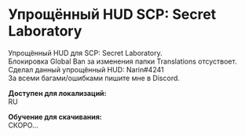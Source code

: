 # Упрощённый HUD SCP: Secret Laboratory
Упрощённый HUD для SCP: Secret Laboratory.               
Блокировка Global Ban за изменения папки Translations отсуствоет.               
Сделал данный упрощённый HUD: Narin#4241               
За всеми багами/ошибками пишите мне в Discord.               

**Доступен для локализаций:**               
RU

**Обучение для скачивания:**               
СКОРО...
